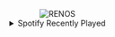 <div align="center">
<picture>
    <source media="(prefers-color-scheme: dark)" srcset="https://i.ibb.co/Fzp5fYN/output-gif.gif">
    <source media="(prefers-color-scheme: light)" srcset="https://i.ibb.co/Fzp5fYN/output-gif.gif">
    <img alt="RENOS" src="https://i.ibb.co/Fzp5fYN/output-gif.gif">
</picture>
<details>
<summary>Spotify Recently Played</summary>
<img src="https://spotify-recently-played-readme.vercel.app/api?user=31d6d6zerc5ct6kck32na2ozsqf4&unique=1&width=400" alt="Spotify" />
</details>
</div>

<!-- Image deletion URL: https://ibb.co/w4tSbQ3/1e396b83ae7cf4fa6a10da045284ce3f -->